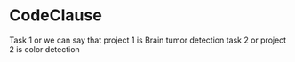 # CodeClause
Task 1 or we can say that project 1 is Brain tumor detection
task 2 or project 2 is color detection
